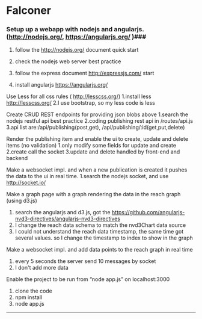# Falconer


### Setup up a webapp with nodejs and angularjs. (http://nodejs.org/, https://angularjs.org/ )###
1. follow the http://nodejs.org/ document quick start

2. check the nodejs web server best practice

3. follow the express document http://expressjs.com/ start

4. install angularjs https://angularjs.org/


Use Less for all css rules ( http://lesscss.org/)
1.install less http://lesscss.org/
2.I use bootstrap, so my less code is less

Create CRUD REST endpoints for providing json blobs above
1.search the nodejs restful api best practice
2.coding publishing rest api in /routes/api.js
3.api list are:/api/publishing(post,get), /api/publishing/:id(get,put,delete)

Render the publishing item and enable the ui to create, update and delete items (no validation)
1.only modify some fields for update and create
2.create call the socket
3.update and delete handled by front-end and backend

Make a websocket impl. and when a new publication is created it pushes the data to the ui in real time.
1.search the nodejs socket, and use http://socket.io/

Make a graph page with a graph rendering the data in the reach graph (using d3.js)
1. search the angularjs and d3.js, got the https://github.com/angularjs-nvd3-directives/angularjs-nvd3-directives
2. I change the reach data schema to match the nvd3Chart data source
3. I could not understand the reach data timestamp, the same time got several values. so I change the timestamp to index to show in the graph

Make a websocket impl. and add data points to the reach graph in real time
1. every 5 seconds the server send 10 messages by socket
2. I don't add more data

Enable the project to be run from “node app.js” on localhost:3000
1. clone the code
2. npm install
3. node app.js


--------------------------------------